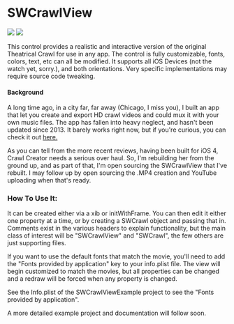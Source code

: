 # SWCrawlView
<img src="http://i.imgur.com/eJHIeXF.png">
<img src="http://i.imgur.com/XgYsfbh.png">

This control provides a realistic and interactive version of the original Theatrical Crawl for use in any app. The control is fully customizable, fonts, colors, text, etc can all be modified. It supports all iOS Devices (not the watch yet, sorry.), and both orientations. Very specific implementations may require source code tweaking.

#### Background
A long time ago, in a city far, far away (Chicago, I miss you), I built an app that let you create and export HD crawl videos and could mux it with your own music files. The app has fallen into heavy neglect, and hasn't been updated since 2013. It barely works right now, but if you're curious, you can check it out [here.](https://itunes.apple.com/us/app/star-wars-crawl-creator/id494406923?mt=8) 

As you can tell from the more recent reviews, having been built for iOS 4, Crawl Creator needs a serious over haul. So, I'm rebuilding her from the ground up, and as part of that, I'm open sourcing the SWCrawlView that I've rebuilt. I may follow up by open sourcing the .MP4 creation and YouTube uploading when that's ready.

### How To Use It:

It can be created either via a xib or initWithFrame. You can then edit it either one property at a time, or by creating a SWCrawl object and passing that in. Comments exist in the various headers to explain functionality, but the main class of interest will be "SWCrawlView" and "SWCrawl", the few others are just supporting files.

If you want to use the default fonts that match the movie, you'll need to add the "Fonts provided by application" key to your info.plist file. The view will begin customized to match the movies, but all properties can be changed and a redraw will be forced when any property is changed. 

See the Info.plist of the SWCrawlViewExample project to see the "Fonts provided by application".

A more detailed example project and documentation will follow soon.
